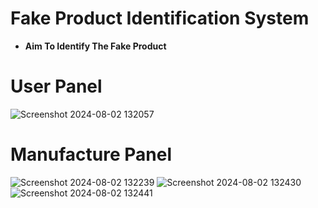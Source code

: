 # Fake Product Identification System
- **Aim To Identify The Fake Product**
# User Panel
![Screenshot 2024-08-02 132057](https://github.com/user-attachments/assets/7741d009-239d-41f5-acc3-09ba7c6581c5)
# Manufacture Panel
![Screenshot 2024-08-02 132239](https://github.com/user-attachments/assets/66a3e8a5-4554-4325-9180-b5e9f2886086)
![Screenshot 2024-08-02 132430](https://github.com/user-attachments/assets/6e26b81b-b5ea-456f-b199-b9220ec5ec1d)
![Screenshot 2024-08-02 132441](https://github.com/user-attachments/assets/d2e90d88-61b0-4bf5-a65b-854a9b37c2b3)
